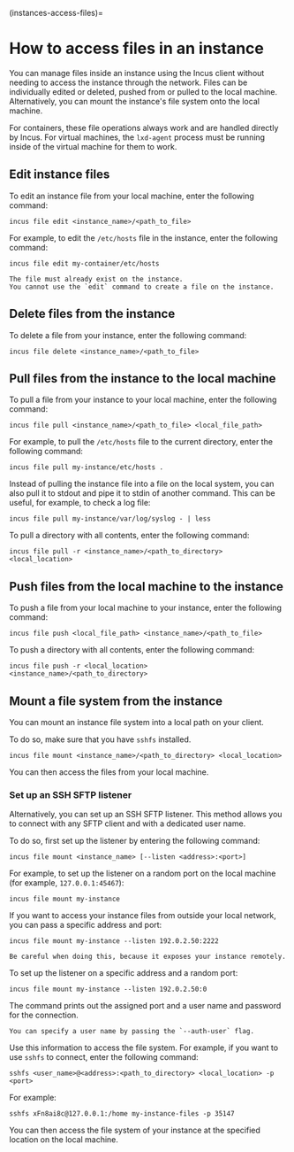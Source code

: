 (instances-access-files)=
# How to access files in an instance

You can manage files inside an instance using the Incus client without needing to access the instance through the network.
Files can be individually edited or deleted, pushed from or pulled to the local machine.
Alternatively, you can mount the instance's file system onto the local machine.

For containers, these file operations always work and are handled directly by Incus.
For virtual machines, the `lxd-agent` process must be running inside of the virtual machine for them to work.

## Edit instance files

To edit an instance file from your local machine, enter the following command:

    incus file edit <instance_name>/<path_to_file>

For example, to edit the `/etc/hosts` file in the instance, enter the following command:

    incus file edit my-container/etc/hosts

```{note}
The file must already exist on the instance.
You cannot use the `edit` command to create a file on the instance.
```

## Delete files from the instance

To delete a file from your instance, enter the following command:

    incus file delete <instance_name>/<path_to_file>

## Pull files from the instance to the local machine

To pull a file from your instance to your local machine, enter the following command:

    incus file pull <instance_name>/<path_to_file> <local_file_path>

For example, to pull the `/etc/hosts` file to the current directory, enter the following command:

    incus file pull my-instance/etc/hosts .

Instead of pulling the instance file into a file on the local system, you can also pull it to stdout and pipe it to stdin of another command.
This can be useful, for example, to check a log file:

    incus file pull my-instance/var/log/syslog - | less

To pull a directory with all contents, enter the following command:

    incus file pull -r <instance_name>/<path_to_directory> <local_location>

## Push files from the local machine to the instance

To push a file from your local machine to your instance, enter the following command:

    incus file push <local_file_path> <instance_name>/<path_to_file>

To push a directory with all contents, enter the following command:

    incus file push -r <local_location> <instance_name>/<path_to_directory>

## Mount a file system from the instance

You can mount an instance file system into a local path on your client.

To do so, make sure that you have `sshfs` installed.

    incus file mount <instance_name>/<path_to_directory> <local_location>

You can then access the files from your local machine.

### Set up an SSH SFTP listener

Alternatively, you can set up an SSH SFTP listener.
This method allows you to connect with any SFTP client and with a dedicated user name.

To do so, first set up the listener by entering the following command:

    incus file mount <instance_name> [--listen <address>:<port>]

For example, to set up the listener on a random port on the local machine (for example, `127.0.0.1:45467`):

    incus file mount my-instance

If you want to access your instance files from outside your local network, you can pass a specific address and port:

    incus file mount my-instance --listen 192.0.2.50:2222

```{caution}
Be careful when doing this, because it exposes your instance remotely.
```

To set up the listener on a specific address and a random port:

    incus file mount my-instance --listen 192.0.2.50:0

The command prints out the assigned port and a user name and password for the connection.

```{tip}
You can specify a user name by passing the `--auth-user` flag.
```

Use this information to access the file system.
For example, if you want to use `sshfs` to connect, enter the following command:

    sshfs <user_name>@<address>:<path_to_directory> <local_location> -p <port>

For example:

    sshfs xFn8ai8c@127.0.0.1:/home my-instance-files -p 35147

You can then access the file system of your instance at the specified location on the local machine.
